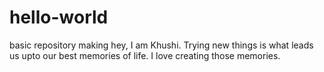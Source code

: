 # hello-world
basic repository making
hey, I am Khushi. Trying new things is what leads us upto our best memories of life. I love creating those memories.

